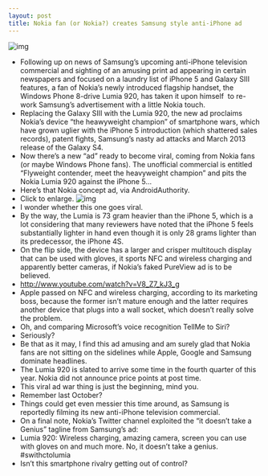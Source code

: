 ```yaml
---
layout: post
title: Nokia fan (or Nokia?) creates Samsung style anti-iPhone ad
---
```

![img](http://media.idownloadblog.com/wp-content/uploads/2012/09/Nokia-Lumia-920-image-002-e1346860862492.jpg)
* Following up on news of Samsung’s upcoming anti-iPhone television commercial and sighting of an amusing print ad appearing in certain newspapers and focused on a laundry list of iPhone 5 and Galaxy SIII features, a fan of Nokia’s newly introduced flagship handset, the Windows Phone 8-drive Lumia 920, has taken it upon himself  to re-work Samsung’s advertisement with a little Nokia touch.
* Replacing the Galaxy SIII with the Lumia 920, the new ad proclaims Nokia’s device “the heawyweight champion” of smartphone wars, which have grown uglier with the iPhone 5 introduction (which shattered sales records), patent fights, Samsung’s nasty ad attacks and March 2013 release of the Galaxy S4.
* Now there’s a new “ad” ready to become viral, coming from Nokia fans (or maybe Windows Phone fans). The unofficial commercial is entitled “Flyweight contender, meet the heavyweight champion” and pits the Nokia Lumia 920 against the iPhone 5…
* Here’s that Nokia concept ad, via AndroidAuthority.
* Click to enlarge.
![img](http://media.idownloadblog.com/wp-content/uploads/2012/09/Nokia-fans-ad-Samsung-style.jpeg)
* I wonder whether this one goes viral.
* By the way, the Lumia is 73 gram heavier than the iPhone 5, which is a lot considering that many reviewers have noted that the iPhone 5 feels substantially lighter in hand even though it is only 28 grams lighter than its predecessor, the iPhone 4S.
* On the flip side, the device has a larger and crisper multitouch display that can be used with gloves, it sports NFC and wireless charging and apparently better cameras, if Nokia’s faked PureView ad is to be believed.
* http://www.youtube.com/watch?v=V8_Z7_kJ3_g
* Apple passed on NFC and wireless charging, according to its marketing boss, because the former isn’t mature enough and the latter requires another device that plugs into a wall socket, which doesn’t really solve the problem.
* Oh, and comparing Microsoft’s voice recognition TellMe to Siri?
* Seriously?
* Be that as it may, I find this ad amusing and am surely glad that Nokia fans are not sitting on the sidelines while Apple, Google and Samsung dominate headlines.
* The Lumia 920 is slated to arrive some time in the fourth quarter of this year. Nokia did not announce price points at post time.
* This viral ad war thing is just the beginning, mind you.
* Remember last October?
* Things could get even messier this time around, as Samsung is reportedly filming its new anti-iPhone television commercial.
* On a final note, Nokia’s Twitter channel exploited the “it doesn’t take a Genius” tagline from Samsung’s ad:
* Lumia 920: Wireless charging, amazing camera, screen you can use with gloves on and much more. No, it doesn’t take a genius. #swithctolumia
* Isn’t this smartphone rivalry getting out of control?

